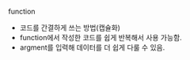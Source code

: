 function
- 코드를 간결하게 쓰는 방법(캡슐화)
- function에서 작성한 코드를 쉽게 반복해서 사용 가능함.
- argment를 입력해 데이터를 더 쉽게 다룰 수 있음.
